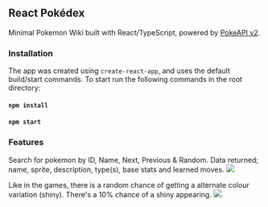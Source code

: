 ## React Pokédex
Minimal Pokemon Wiki built with React/TypeScript, powered by [PokeAPI v2](https://pokeapi.co/).

### Installation
The app was created using `create-react-app`, and uses the default build/start commands.
To start run the following commands in the root directory:
#### `npm install`
#### `npm start`

### Features
Search for pokemon by ID, Name, Next, Previous & Random. Data returned; name, sprite, description, type(s), base stats and learned moves. 
![](showcase-main.gif)

Like in the games, there is a random chance of getting a alternate colour variation (shiny). There's a 10% chance of a shiny appearing. 
![](showcase-shiny.gif)

